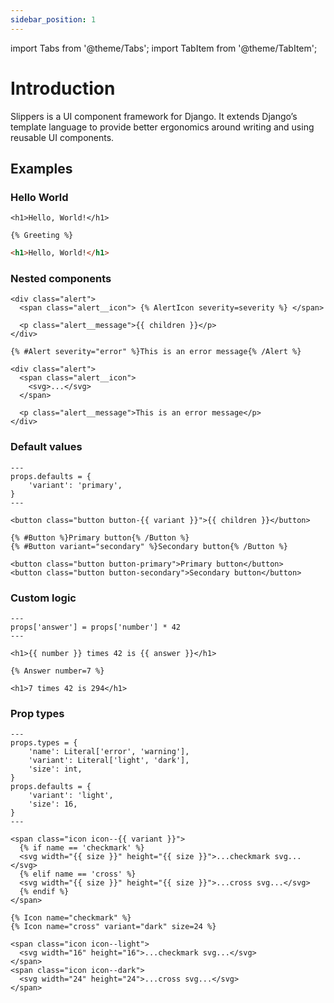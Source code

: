 ```yaml
---
sidebar_position: 1
---
```


import Tabs from '@theme/Tabs';
import TabItem from '@theme/TabItem';

# Introduction

Slippers is a UI component framework for Django. It extends Django’s template language to provide better ergonomics around writing and using reusable UI components.

## Examples

### Hello World

```twig title='Greeting: "greeting.html"'
<h1>Hello, World!</h1>
```

```twig title="Template"
{% Greeting %}
```

```html title="Output"
<h1>Hello, World!</h1>
```

### Nested components

```twig title='Alert: "alert.html"'
<div class="alert">
  <span class="alert__icon"> {% AlertIcon severity=severity %} </span>

  <p class="alert__message">{{ children }}</p>
</div>
```

```twig title="Template"
{% #Alert severity="error" %}This is an error message{% /Alert %}
```

```twig title="Output"
<div class="alert">
  <span class="alert__icon">
    <svg>...</svg>
  </span>

  <p class="alert__message">This is an error message</p>
</div>
```

### Default values

```twig title='Button: "button.html"'
---
props.defaults = {
    'variant': 'primary',
}
---

<button class="button button-{{ variant }}">{{ children }}</button>
```

```twig title="Template"
{% #Button %}Primary button{% /Button %}
{% #Button variant="secondary" %}Secondary button{% /Button %}
```

```twig title="Output"
<button class="button button-primary">Primary button</button>
<button class="button button-secondary">Secondary button</button>
```

### Custom logic

```twig title='Answer: "answer.html"'
---
props['answer'] = props['number'] * 42
---

<h1>{{ number }} times 42 is {{ answer }}</h1>
```

```twig title="Template"
{% Answer number=7 %}
```

```twig title="Output"
<h1>7 times 42 is 294</h1>
```

### Prop types

```twig title='Icon: "icon.html"'
---
props.types = {
    'name': Literal['error', 'warning'],
    'variant': Literal['light', 'dark'],
    'size': int,
}
props.defaults = {
    'variant': 'light',
    'size': 16,
}
---

<span class="icon icon--{{ variant }}">
  {% if name == 'checkmark' %}
  <svg width="{{ size }}" height="{{ size }}">...checkmark svg...</svg>
  {% elif name == 'cross' %}
  <svg width="{{ size }}" height="{{ size }}">...cross svg...</svg>
  {% endif %}
</span>
```

```twig title="Template"
{% Icon name="checkmark" %}
{% Icon name="cross" variant="dark" size=24 %}
```

```twig title="Output"
<span class="icon icon--light">
  <svg width="16" height="16">...checkmark svg...</svg>
</span>
<span class="icon icon--dark">
  <svg width="24" height="24">...cross svg...</svg>
</span>
```
